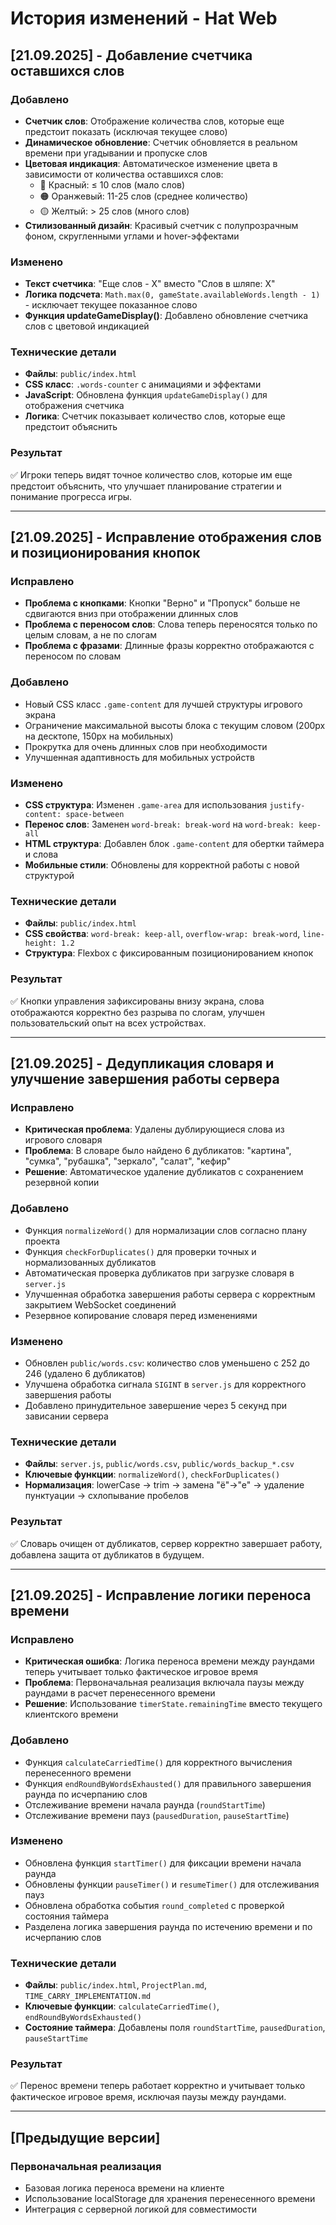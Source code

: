 # История изменений - Hat Web

## [21.09.2025] - Добавление счетчика оставшихся слов

### Добавлено
- **Счетчик слов**: Отображение количества слов, которые еще предстоит показать (исключая текущее слово)
- **Динамическое обновление**: Счетчик обновляется в реальном времени при угадывании и пропуске слов
- **Цветовая индикация**: Автоматическое изменение цвета в зависимости от количества оставшихся слов:
  - 🔴 Красный: ≤ 10 слов (мало слов)
  - 🟠 Оранжевый: 11-25 слов (среднее количество)
  - 🟡 Желтый: > 25 слов (много слов)
- **Стилизованный дизайн**: Красивый счетчик с полупрозрачным фоном, скругленными углами и hover-эффектами

### Изменено
- **Текст счетчика**: "Еще слов - X" вместо "Слов в шляпе: X"
- **Логика подсчета**: `Math.max(0, gameState.availableWords.length - 1)` - исключает текущее показанное слово
- **Функция updateGameDisplay()**: Добавлено обновление счетчика слов с цветовой индикацией

### Технические детали
- **Файлы**: `public/index.html`
- **CSS класс**: `.words-counter` с анимациями и эффектами
- **JavaScript**: Обновлена функция `updateGameDisplay()` для отображения счетчика
- **Логика**: Счетчик показывает количество слов, которые еще предстоит объяснить

### Результат
✅ Игроки теперь видят точное количество слов, которые им еще предстоит объяснить, что улучшает планирование стратегии и понимание прогресса игры.

---

## [21.09.2025] - Исправление отображения слов и позиционирования кнопок

### Исправлено
- **Проблема с кнопками**: Кнопки "Верно" и "Пропуск" больше не сдвигаются вниз при отображении длинных слов
- **Проблема с переносом слов**: Слова теперь переносятся только по целым словам, а не по слогам
- **Проблема с фразами**: Длинные фразы корректно отображаются с переносом по словам

### Добавлено
- Новый CSS класс `.game-content` для лучшей структуры игрового экрана
- Ограничение максимальной высоты блока с текущим словом (200px на десктопе, 150px на мобильных)
- Прокрутка для очень длинных слов при необходимости
- Улучшенная адаптивность для мобильных устройств

### Изменено
- **CSS структура**: Изменен `.game-area` для использования `justify-content: space-between`
- **Перенос слов**: Заменен `word-break: break-word` на `word-break: keep-all`
- **HTML структура**: Добавлен блок `.game-content` для обертки таймера и слова
- **Мобильные стили**: Обновлены для корректной работы с новой структурой

### Технические детали
- **Файлы**: `public/index.html`
- **CSS свойства**: `word-break: keep-all`, `overflow-wrap: break-word`, `line-height: 1.2`
- **Структура**: Flexbox с фиксированным позиционированием кнопок

### Результат
✅ Кнопки управления зафиксированы внизу экрана, слова отображаются корректно без разрыва по слогам, улучшен пользовательский опыт на всех устройствах.

---

## [21.09.2025] - Дедупликация словаря и улучшение завершения работы сервера

### Исправлено
- **Критическая проблема**: Удалены дублирующиеся слова из игрового словаря
- **Проблема**: В словаре было найдено 6 дубликатов: "картина", "сумка", "рубашка", "зеркало", "салат", "кефир"
- **Решение**: Автоматическое удаление дубликатов с сохранением резервной копии

### Добавлено
- Функция `normalizeWord()` для нормализации слов согласно плану проекта
- Функция `checkForDuplicates()` для проверки точных и нормализованных дубликатов
- Автоматическая проверка дубликатов при загрузке словаря в `server.js`
- Улучшенная обработка завершения работы сервера с корректным закрытием WebSocket соединений
- Резервное копирование словаря перед изменениями

### Изменено
- Обновлен `public/words.csv`: количество слов уменьшено с 252 до 246 (удалено 6 дубликатов)
- Улучшена обработка сигнала `SIGINT` в `server.js` для корректного завершения работы
- Добавлено принудительное завершение через 5 секунд при зависании сервера

### Технические детали
- **Файлы**: `server.js`, `public/words.csv`, `public/words_backup_*.csv`
- **Ключевые функции**: `normalizeWord()`, `checkForDuplicates()`
- **Нормализация**: lowerCase → trim → замена "ё"→"е" → удаление пунктуации → схлопывание пробелов

### Результат
✅ Словарь очищен от дубликатов, сервер корректно завершает работу, добавлена защита от дубликатов в будущем.

---

## [21.09.2025] - Исправление логики переноса времени

### Исправлено
- **Критическая ошибка**: Логика переноса времени между раундами теперь учитывает только фактическое игровое время
- **Проблема**: Первоначальная реализация включала паузы между раундами в расчет перенесенного времени
- **Решение**: Использование `timerState.remainingTime` вместо текущего клиентского времени

### Добавлено
- Функция `calculateCarriedTime()` для корректного вычисления перенесенного времени
- Функция `endRoundByWordsExhausted()` для правильного завершения раунда по исчерпанию слов
- Отслеживание времени начала раунда (`roundStartTime`)
- Отслеживание времени пауз (`pausedDuration`, `pauseStartTime`)

### Изменено
- Обновлена функция `startTimer()` для фиксации времени начала раунда
- Обновлены функции `pauseTimer()` и `resumeTimer()` для отслеживания пауз
- Обновлена обработка события `round_completed` с проверкой состояния таймера
- Разделена логика завершения раунда по истечению времени и по исчерпанию слов

### Технические детали
- **Файлы**: `public/index.html`, `ProjectPlan.md`, `TIME_CARRY_IMPLEMENTATION.md`
- **Ключевые функции**: `calculateCarriedTime()`, `endRoundByWordsExhausted()`
- **Состояние таймера**: Добавлены поля `roundStartTime`, `pausedDuration`, `pauseStartTime`

### Результат
✅ Перенос времени теперь работает корректно и учитывает только фактическое игровое время, исключая паузы между раундами.

---

## [Предыдущие версии]

### Первоначальная реализация
- Базовая логика переноса времени на клиенте
- Использование localStorage для хранения перенесенного времени
- Интеграция с серверной логикой для совместимости
